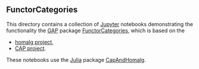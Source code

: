 ## FunctorCategories

This directory contains a collection of [Jupyter](https://jupyter.org/) notebooks demonstrating the functionality the [GAP](https://www.gap-system.org/) package [FunctorCategories](https://github.com/homalg-project/FunctorCategories), which is based on the

* [homalg project](https://github.com/homalg-project/homalg_project/),
* [CAP project](https://github.com/homalg-project/CAP_project/).

These notebooks use the [Julia](https://julialang.org/) package [CapAndHomalg](https://github.com/homalg-project/CapAndHomalg.jl).
